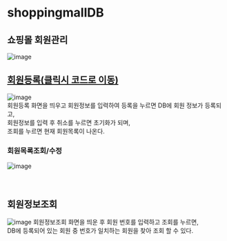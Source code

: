 # shoppingmallDB
## 쇼핑몰 회원관리 <br>
![image](https://github.com/gkstmdrb/shoppingmallDB/assets/114748816/a0545b13-7d47-4cfe-9cf5-bfbe55211e06)
<br>
## [회원등록(클릭시 코드로 이동)](https://github.com/gkstmdrb/shoppingmallDB/blob/main/src/main/webapp/join.jsp)
![image](https://github.com/gkstmdrb/shoppingmallDB/assets/114748816/30764649-f5f2-471e-b5c0-72f0758b551a)<br>
회원등록 화면을 띄우고 회원정보를 입력하여 등록을 누르면 DB에 회원 정보가 등록되고, <br>
회원정보를 입력 후 취소를 누르면 초기화가 되며, <br>
조회를 누르면 현재 회원목록이 나온다. <br>

### 회원목록조회/수정
![image](https://github.com/gkstmdrb/shoppingmallDB/assets/114748816/0e37ceb8-45d7-468b-9a3f-9c1aeb26aa21)
<br><br><br>

## 회원정보조회
![image](https://github.com/gkstmdrb/shoppingmallDB/assets/114748816/8cd87a0c-0133-4d89-b717-f5fe3f6f1639)
회원정보조회 화면을 띄운 후 회원 번호를 입력하고 조회를 누르면, <br>
DB에 등록되어 있는 회원 중 번호가 일치하는 회원을 찾아 조회 할 수 있다. <br><br>
